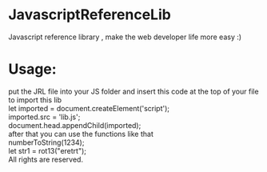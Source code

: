 # JavascriptReferenceLib
Javascript reference library , make the web developer life more easy :)

# Usage:
put the JRL file into your JS folder and insert this code at the top of your file to import this lib  
let imported = document.createElement('script');  
imported.src = 'lib.js';  
document.head.appendChild(imported);  
after that you can use the functions like that  
numberToString(1234);  
let str1 = rot13("eretrt");  
All rights are reserved.  
